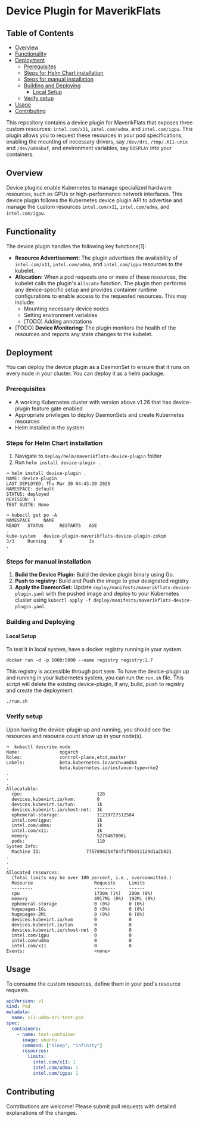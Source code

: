 # Device Plugin for MaverikFlats

## Table of Contents
- [Overview](#overview)
- [Functionality](#functionality)
- [Deployment](#deployment)
  - [Prerequisites](#prerequisites)
  - [Steps for Helm Chart installation](#steps-for-helm-chart-installation)
  - [Steps for manual installation](#steps-for-manual-installation)
  - [Building and Deploying](#building-and-deploying)
    - [Local Setup](#local-setup)
  - [Verify setup](#verify-setup)
- [Usage](#usage)
- [Contributing](#contributing)

This repository contains a device plugin for MaverikFlats that exposes three custom resources: `intel.com/x11`, `intel.com/udma`, and `intel.com/igpu`. This plugin allows you to request these resources in your pod specifications, enabling the mounting of necessary drivers, say `/dev/dri`, `/tmp/.X11-unix` and `/dev/udmabuf`, and environment variables, say `DISPLAY` into your containers.

## Overview

Device plugins enable Kubernetes to manage specialized hardware resources, such as GPUs or high-performance network interfaces. This device plugin follows the Kubernetes device plugin API to advertise and manage the custom resources `intel.com/x11`, `intel.com/udma`, and `intel.com/igpu`.

## Functionality

The device plugin handles the following key functions[1]:

*   **Resource Advertisement:** The plugin advertises the availability of `intel.com/x11`, `intel.com/udma`, and `intel.com/igpu` resources to the kubelet.
*   **Allocation:** When a pod requests one or more of these resources, the kubelet calls the plugin's `Allocate` function.  The plugin then performs any device-specific setup and provides container runtime configurations to enable access to the requested resources. This may include:
    *   Mounting necessary device nodes
    *   Setting environment variables
    *   [TODO] Adding annotations
*   [TODO] **Device Monitoring:** The plugin monitors the health of the resources and reports any state changes to the kubelet. 

## Deployment

You can deploy the device plugin as a DaemonSet to ensure that it runs on every node in your cluster. You can deploy it as a helm package.

### Prerequisites

*   A working Kubernetes cluster with version above v1.26 that has device-plugin feature gate enabled
*   Appropriate privileges to deploy DaemonSets and create Kubernetes resources
* Helm installed in the system

### Steps for Helm Chart installation
1. Navigate to `deploy/helm/maverikflats-device-plugin` folder
2. Run `helm install device-plugin .`
```shell
➜ helm install device-plugin .
NAME: device-plugin
LAST DEPLOYED: Thu Mar 20 04:43:20 2025
NAMESPACE: default
STATUS: deployed
REVISION: 1
TEST SUITE: None

➜ kubectl get po -A
NAMESPACE     NAME                                                    READY   STATUS      RESTARTS   AGE
.
kube-system   device-plugin-maverikflats-device-plugin-zxkqm          3/3     Running     0          3s
.
```

### Steps for manual installation

1.  **Build the Device Plugin:** Build the device plugin binary using Go.
2.  **Push to registry:** Build and Push the image to your designated registry
3.  **Apply the DaemonSet:** Update `deploy/manifests/maverikflats-device-plugin.yaml` with the pushed image and deploy to your Kubernetes cluster using `kubectl apply -f deploy/manifests/maverikflats-device-plugin.yaml`.

### Building and Deploying
#### Local Setup

To test it in local system, have a docker registry running in your system.
```shell
docker run -d -p 5000:5000 --name registry registry:2.7
```
This registry is accessible through port `5000`. To have the device-plugin up and running in your kubernetes system, you can run the `run.sh` file. This script will delete the existing device-plugin, if any, build, push to registry and create the deployment. 
```shell
./run.sh
```

### Verify setup

Upon having the device-plugin up and running, you should see the resources and resource count show up in your node(s). 
```shell
➜  kubectl describe node
Name:               npgarch
Roles:              control-plane,etcd,master
Labels:             beta.kubernetes.io/arch=amd64
                    beta.kubernetes.io/instance-type=rke2
.
.
.
Allocatable:
  cpu:                            128
  devices.kubevirt.io/kvm:        0
  devices.kubevirt.io/tun:        1k
  devices.kubevirt.io/vhost-net:  1k
  ephemeral-storage:              11219727512584
  intel.com/igpu:                 1k
  intel.com/udma:                 1k
  intel.com/x11:                  1k
  memory:                         527946700Ki
  pods:                           110
System Info:
  Machine ID:                 7757898254f64f1f9b011129d1a2b021
.
.
.
Allocated resources:
  (Total limits may be over 100 percent, i.e., overcommitted.)
  Resource                       Requests     Limits
  --------                       --------     ------
  cpu                            1730m (1%)   200m (0%)
  memory                         4917Mi (0%)  192Mi (0%)
  ephemeral-storage              0 (0%)       0 (0%)
  hugepages-1Gi                  0 (0%)       0 (0%)
  hugepages-2Mi                  0 (0%)       0 (0%)
  devices.kubevirt.io/kvm        0            0
  devices.kubevirt.io/tun        0            0
  devices.kubevirt.io/vhost-net  0            0
  intel.com/igpu                 0            0
  intel.com/udma                 0            0
  intel.com/x11                  0            0
Events:                          <none>
```

## Usage

To consume the custom resources, define them in your pod's resource requests.

```yaml
apiVersion: v1
kind: Pod
metadata:
  name: x11-udma-dri-test-pod
spec:
  containers:
    - name: test-container
      image: ubuntu
      command: ["sleep", "infinity"]
      resources:
        limits:
          intel.com/x11: 1
          intel.com/udma: 1
          intel.com/igpu: 1
```

## Contributing

Contributions are welcome! Please submit pull requests with detailed explanations of the changes.
